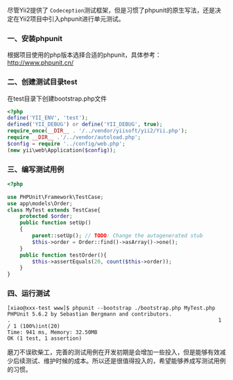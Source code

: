 尽管Yii2提供了 `Codeception`测试框架，但是习惯了phpunit的原生写法，还是决定在Yii2项目中引入phpunit进行单元测试。

### 一、安装phpunit

根据项目使用的php版本选择合适的phpunit，具体参考：http://www.phpunit.cn/

### 二、创建测试目录test

在test目录下创建bootstrap.php文件

```php
<?php
define('YII_ENV', 'test');
defined('YII_DEBUG') or define('YII_DEBUG', true);
require_once(__DIR__ . '/../vendor/yiisoft/yii2/Yii.php');
require __DIR__ .'/../vendor/autoload.php';
$config = require '../config/web.php';
(new yii\web\Application($config));
```

### 三、编写测试用例

```php
<?php
    
use PHPUnit\Framework\TestCase;
use app\models\Order;
class MyTest extends TestCase{
    protected $order;
    public function setUp()
    {
        parent::setUp(); // TODO: Change the autogenerated stub
        $this->order = Order::find()->asArray()->one();
    }
    public function testOrder(){
        $this->assertEquals(20, count($this->order));
    }
}
```



### 四、运行测试

```shell
[xiao@xxx-test www]$ phpunit --bootstrap ./bootstrap.php MyTest.php 
PHPUnit 5.6.2 by Sebastian Bergmann and contributors.
.                                                                   1 / 1 (100%)int(20)
Time: 941 ms, Memory: 32.50MB
OK (1 test, 1 assertion)
```

磨刀不误砍柴工，完善的测试用例在开发初期是会增加一些投入，但是能够有效减少后续测试、维护时候的成本。所以还是很值得投入的，希望能够养成写测试用例的习惯。